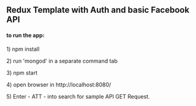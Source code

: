 <h2>Redux Template with Auth and basic Facebook API</h2>


<h4>to run the app:</h4>
<p>1) npm install</p>
<p>2) run 'mongod' in a separate command tab</p>
<p>3) npm start</p>
<p>4) open browser in http://localhost:8080/</p>
<p>5) Enter - ATT - into search for sample API GET Request.</p>
